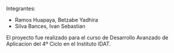 Integrantes:

- Ramos Huapaya, Betzabe Yadhira
- Silva Bances, Ivan Sebastian

El proyecto fue realizado para el curso de Desarrollo Avanzado de Aplicacion del 4º Ciclo en el Instituto IDAT.
